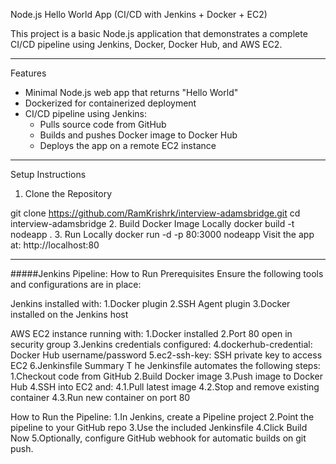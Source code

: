 Node.js Hello World App (CI/CD with Jenkins + Docker + EC2)

This project is a basic Node.js application that demonstrates a complete CI/CD pipeline using Jenkins, Docker, Docker Hub, and AWS EC2.

---

Features

- Minimal Node.js web app that returns "Hello World"
- Dockerized for containerized deployment
- CI/CD pipeline using Jenkins:
  - Pulls source code from GitHub
  - Builds and pushes Docker image to Docker Hub
  - Deploys the app on a remote EC2 instance

---

 Setup Instructions

1. Clone the Repository


git clone https://github.com/RamKrishrk/interview-adamsbridge.git
cd interview-adamsbridge
2. Build Docker Image Locally
docker build -t nodeapp .
3. Run Locally
docker run -d -p 80:3000 nodeapp
Visit the app at: http://localhost:80

--------------------


#####Jenkins Pipeline: How to Run
Prerequisites
Ensure the following tools and configurations are in place:

Jenkins installed with:
1.Docker plugin
2.SSH Agent plugin
3.Docker installed on the Jenkins host

AWS EC2 instance running with:
1.Docker installed
2.Port 80 open in security group
3.Jenkins credentials configured:
4.dockerhub-credential: Docker Hub username/password
5.ec2-ssh-key: SSH private key to access EC2
6.Jenkinsfile Summary
T
he Jenkinsfile automates the following steps:
1.Checkout code from GitHub
2.Build Docker image
3.Push image to Docker Hub
4.SSH into EC2 and:
 4.1.Pull latest image
 4.2.Stop and remove existing container
 4.3.Run new container on port 80

How to Run the Pipeline:
1.In Jenkins, create a Pipeline project
2.Point the pipeline to your GitHub repo
3.Use the included Jenkinsfile
4.Click Build Now
5.Optionally, configure GitHub webhook for automatic builds on git push.


